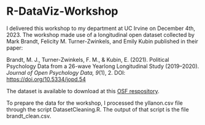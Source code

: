 # R-DataViz-Workshop
I delivered this workshop to my department at UC Irvine on December 4th, 2023. The workshop made use of a longitudinal open dataset collected by Mark Brandt, Felicity M. Turner-Zwinkels, and Emily Kubin published in their paper:

Brandt, M. J., Turner-Zwinkels, F. M., & Kubin, E. (2021). Political Psychology Data from a 26-wave Yearlong Longitudinal Study (2019–2020). _Journal of Open Psychology Data, 9_(1), 2. DOI: https://doi.org/10.5334/jopd.54 

The dataset is available to download at this [OSF respository](https://osf.io/3pwvb/).

To prepare the data for the workshop, I processed the yllanon.csv file through the script DatasetCleaning.R. The output of that script is the file brandt_clean.csv.
